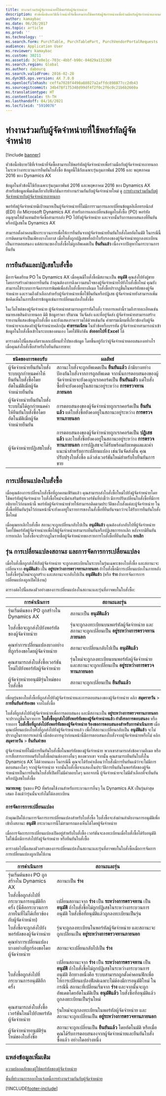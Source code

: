 ```yaml
---
title: ทำงานร่วมกับผู้จัดจำหน่ายที่ใช้พอร์ทัลผู้จัดจำหน่าย
description: หัวข้อนี้อธิบายวิธีที่เจ้าหน้าที่จัดซื้อสามารถใช้พอร์ทัลผู้จัดจำหน่ายเพื่อร่วมมือกับผู้จัดจำหน่ายภายนอกในระหว่างกระบวนการยืนยันใบสั่งซื้อ ข้อมูลนี้ใช้กับเฉพาะรุ่นกุมภาพันธ์ 2016 &amp; พฤษภาคม 2016 ของ Dynamics AX
author: kamaybac
ms.date: 06/20/2017
ms.topic: article
ms.prod: ''
ms.technology: ''
ms.search.form: PurchTable, PurchTablePart, PurchVendorPortalRequests
audience: Application User
ms.reviewer: kamaybac
ms.custom: 30211
ms.assetid: 3c7e0e1c-703c-4bbf-b90c-84d29a131360
ms.search.region: Global
ms.author: dabourq
ms.search.validFrom: 2016-02-28
ms.dyn365.ops.version: AX 7.0.0
ms.openlocfilehash: ceffa7028f4490a88027a2affdc898877cc2db43
ms.sourcegitcommit: 34b478f175348d99df4f2f0c2f6c0c21b6b2660a
ms.translationtype: HT
ms.contentlocale: th-TH
ms.lasthandoff: 04/16/2021
ms.locfileid: "5910076"
---
```

# <a name="collaborate-with-vendors-by-using-the-vendor-portal"></a>ทำงานร่วมกับผู้จัดจำหน่ายที่ใช้พอร์ทัลผู้จัดจำหน่าย

[!include [banner](../includes/banner.md)]

หัวข้อนี้อธิบายวิธีที่เจ้าหน้าที่จัดซื้อสามารถใช้พอร์ทัลผู้จัดจำหน่ายเพื่อร่วมมือกับผู้จัดจำหน่ายภายนอกในระหว่างกระบวนการยืนยันใบสั่งซื้อ ข้อมูลนี้ใช้กับเฉพาะรุ่นกุมภาพันธ์ 2016 และ พฤษภาคม 2016 ของ Dynamics AX

ข้อมูลในหัวข้อนี้ใช้กับเฉพาะรุ่นกุมภาพันธ์ 2016 และพฤษภาคม 2016 ของ Dynamics AX สำหรับข้อมูลเพิ่มเติมเกี่ยวกับฟังก์ชันการทำงานร่วมกันกับผู้จัดจำหน่ายใหม่ ดู [การทำงานร่วมกันกับผู้จัดจำหน่ายกับผู้จัดจำหน่ายภายนอก](vendor-collaboration-work-external-vendors.md)  

พอร์ทัลผู้จัดจำหน่ายมีเป้าหมายเป็นผู้จัดจำหน่ายที่ไม่มีการรวมการแลกเปลี่ยนข้อมูลอิเล็กทรอนิกส์ (EDI) กับ Microsoft Dynamics AX สำหรับการแลกเปลี่ยนข้อมูลใบสั่งซื้อ (PO) พอร์ทัลอนุญาตให้ตัวแทนฝ่ายจัดซื้อสามารถส่ง PO ไปยังผู้จัดจำหน่าย และจากนั้นรับการตอบสนองที่ยืนยันหรือปฏิเสธใน Dynamics AX  

สามารถตั้งค่าคอนฟิกกระบวนการเพื่อให้การยืนยันจากผู้จัดจำหน่ายยืนยันใบสั่งโดยอัตโนมัติ ในกรณีนี้ การติดตามจำเป็นเพียงบางโอกาส เมื่อใบสั่งถูกปฏิเสธหรือถ้าใบรับรองของผู้จัดจำหน่ายถูกลงทะเบียนเป็นการตอบสนอง แต่สถานะของใบสั่งซื้อไม่ถูกอัพเดตเป็น **ยืนยันแล้ว** เนื่องจากปัญหาในกระบวนการยืนยัน

## <a name="po-confirmation-and-rejection"></a>การยืนยันและปฏิเสธใบสั่งซื้อ
มีการจัดเตรียม PO ใน Dynamics AX เมื่อคุณมีใบสั่งซื้อมีสถานะเป็น **อนุมัติ** คุณส่งไปยังผู้ขาย โดยการสร้างคำขอการยืนยัน ถ้าคุณต้องการดึงความสนใจของผู้จัดจำหน่ายไปยังใบสั่งซื้อใหม่ คุณยังสามารถใช้ระบบการจัดการการพิมพ์เพื่อส่งใบสั่งซื้อทางอีเมล ใบสั่งซื้อปรากฏขึ้นในพอร์ทัลของผู้จัดจำหน่าย และรวมถึงตัวเลือกสำหรับผู้จัดจำหน่ายเพื่อใช้ยืนยันหรือปฏิเสธ ผู้จัดจำหน่ายยังสามารถเพิ่มข้อคิดเห็นในการสื่อสารข้อมูลเช่นการเปลี่ยนแปลงใบสั่งซื้อ  

ในเว็บไซต์ของผู้จัดจำหน่าย ผู้จัดจำหน่ายสามารถดูบรรทัดใบสั่ง รายการเหล่านี้รวมถึงรายละเอียดเช่นหมายเลขสินค้าภายนอก มิติ ข้อมูลราคา ปริมาณ วันจัดส่ง และที่อยู่จัดส่ง ผู้จัดจำหน่ายสามารถสร้างรายงานที่แสดงข้อมูลใบสั่งซื้อ และยังแสดงราคารวมได้ด้วยเช่นกัน ค่าธรรมเนียมที่เกี่ยวข้องกับผู้จัดจำหน่ายจะแสดงถ้าผู้จัดจำหน่ายคลิกปุ่ม **ค่าธรรมเนียม** ในหัวข้อหรือบรรทัด ผู้จัดจำหน่ายสามารถนำเข้าข้อมูลในใบสั่งซื้อเข้าในระบบของตนเอง โดยใช้ฟังก์ชัน **ส่งออกไปที่ Excel** ได้  

ตารางต่อไปนี้แสดงอัตราแลกเปลี่ยนทั่วไปของข้อมูล โดยขึ้นอยู่กับว่าผู้จัดจำหน่ายตอบสนองอย่างไรเมื่อคุณส่งใบสั่งซื้อสำหรับใบยืนยันการขาย:

| ชนิดของการตอบรับ                                                                                                  | ผลลัพธ์                                                                                                                                                                                                                                                                                          |
|-------------------------------------------------------------------------------------------------------------------|-------------------------------------------------------------------------------------------------------------------------------------------------------------------------------------------------------------------------------------------------------------------------------------------------|
| ผู้จัดจำหน่ายยืนยันใบสั่ง ระบบถูกกำหนดค่าให้ยืนยันใบสั่งซื้อโดยอัตโนมัติเมื่อผู้จัดจำหน่ายยืนยัน    | สถานะใบสั่งจะถูกอัพเดตเป็น **ยืนยันแล้ว** ถ้ามีบางอย่างป้องกันใบสั่งจากการถูกอัพเดต จากนั้นการตอบสนองของผู้จัดจำหน่ายจะยังคงถูกเรกคอร์ดเป็น **ยืนยันแล้ว** แต่ใบสั่งซื้อที่จะยังคงอยู่ในสถานะอยู่ระหว่าง **การตรวจทานภายนอก**                                                                       |
| ผู้จัดจำหน่ายยืนยันใบสั่ง ระบบไม่ได้ถูกกำหนดค่าให้ยืนยันใบสั่งซื้อโดยอัตโนมัติเมื่อผู้จัดจำหน่ายยืนยัน | การตอบสนองของผู้จัดจำหน่ายถูกเรกคอร์ดเป็น **ยืนยันแล้ว** แต่ใบสั่งซื้อยังคงอยู่ในสถานะอยู่ระหว่าง **การตรวจทานภายนอก**                                                                                                                                                                                      |
| ผู้จัดจำหน่ายปฏิเสธใบสั่ง                                                                                     | การตอบสนองของผู้จัดจำหน่ายถูกเรกคอร์ดเป็น **ปฏิเสธแล้ว** และใบสั่งซื้อยังคงอยู่ในสถานะอยู่ระหว่าง **การตรวจทานภายนอก** การปฏิเสธจะได้รับพร้อมกับเหตุผลและคำแนะนำสำหรับการเปลี่ยนแปลง เช่นวันจัดส่งอื่น คุณปรับปรุงใบสั่งซื้อ แล้วส่งเวอร์ชันใหม่สำหรับใบยืนยันการขาย |

## <a name="changes-to-a-po"></a>การเปลี่ยนแปลงใบสั่งซื้อ
เมื่อคุณต้องการเปลี่ยนใบสั่งซื้อที่ถูกคอนเฟิร์มแล้ว คุณสามารถส่งใบสั่งซื้อใหม่ไปยังผู้จัดจำหน่ายโดยใช้พอร์ทัลผู้จัดจำหน่าย ใบสั่งซื้อใหม่จะมีคำเสริมท้ายเวอร์ชันที่บ่งชี้ว่า มีการปรับเปลี่ยนใบสั่งซื้อที่มีการอธิบายไว้ก่อนหน้านี้ พอร์ทัลผู้จัดจำหน่ายช่วยให้สามารถติดตามประวัติของใบสั่งแต่ละผู้จัดจำหน่าย ในสั่งซื้อที่ยืนยันรุ่นไว้ก่อนหน้านี้จะยังคงอยู่ในรายการของในสั่งซื้อที่ยืนยันจนกว่าจะได้รับการยืนยันใบสั่งซื้อใหม่  

เมื่อคุณยกเลิกใบสั่งซื้อ สถานะจะถูกเปลี่ยนกลับไปเป็น **อนุมัติแล้ว** คุณต้องส่งกลับไปที่ผู้จัดจำหน่ายโดยใช้พอร์ทัลผู้จัดจำหน่ายเพื่อให้ผู้จัดจำหน่ายสามารถยืนยันหรือปฏิเสธการยกเลิก หลังจากมียืนยันการยกเลิก ใบสั่งซื้อจะปรากฏในรายชื่อผู้จัดจำหน่ายของรายการใบสั่งซื้อที่ยืนยันเป็น **ยกเลิก**

## <a name="versions-status-transitions-and-change-management"></a>รุ่น การเปลี่ยนแปลงสถานะ และการจัดการการเปลี่ยนแปลง
เมื่อใบสั่งซื้อถูกส่งให้กับผู้จัดจำหน่าย จะถูกลงทะเบียนในระบบในรุ่นเฉพาะของใบสั่งซื้อ และสถานะจะเปลี่ยนจาก **อนุมัติแล้ว** เป็น **อยู่ระหว่างการตรวจทานภายนอก** ถ้าใบสั่งซื้อมีการเปลี่ยนแปลงในภายหลัง ใบสั่งซื้อรุ่นใหม่จะถูกสร้าง และสถานะจะกลับไปเป็น **อนุมัติแล้ว** (หรือ **ร่าง** ถ้าการจัดการการเปลี่ยนแปลงถูกเปิดใช้งาน)  

ตารางต่อไปนี้แสดงตัวอย่างของการเปลี่ยนแปลงในสถานะและรุ่นที่อาจพบในใบสั่งซื้อ:

| การดำเนินการ                                                   | สถานะและรุ่น                                                                                    |
|----------------------------------------------------------|-------------------------------------------------------------------------------------------------------|
| รุ่นเริ่มต้นของ PO ถูกสร้างใน Dynamics AX | สถานะเป็น **อนุมัติแล้ว**                                                                           |
| ใบสั่งซื้อจะถูกส่งไปยังพอร์ทัลของผู้จัดจำหน่าย                     | รุ่นจะถูกลงทะเบียนบนพอร์ทัลผู้จัดจำหน่าย และสถานะจะถูกเปลี่ยนเป็น **อยู่ระหว่างการตรวจทานภายนอก**    |
| คุณทำการเปลี่ยนแปลงบางอย่างที่ถูกร้องขอโดยผู้จัดจำหน่าย  | สถานะจะเปลี่ยนกลับไปเป็น **อนุมัติแล้ว**                                                            |
| คุณสามารถส่งใบสั่งซื้อเวอร์ชันใหม่ไปยังพอร์ทัลผู้จัดจำหน่าย | รุ่นใหม่จะถูกลงทะเบียนบนพอร์ทัลผู้จัดจำหน่าย และสถานะจะถูกเปลี่ยนเป็น **อยู่ระหว่างการตรวจทานภายนอก** |
| ผู้จัดจำหน่ายอนุมัติรุ่นใหม่ของใบสั่งซื้อ           | สถานะจะถูกเปลี่ยนเป็น **ยืนยันแล้ว**                                                                |

เพื่อดูรุ่นของใบสั่งซื้อที่ถูกส่งไปยังผู้จัดจำหน่ายและการตอบสนองของผู้จัดจำหน่าย คลิก **สมุดรายวัน** &gt; **การยืนยันคำร้องขอ** จากใบสั่งซื้อ  

ใบสั่งที่ถูกส่งไปยังผู้จัดจำหน่ายเพื่อการตอบสนอง และมีสถานะเป็น **อยู่ระหว่างการตรวจทานภายนอก** จะปรากฏขึ้นในรายการ **ใบสั่งซื้อถูกส่งไปยังพอร์ทัลของผู้จัดจำหน่ายแล้ว กำลังรอการตอบสนอง** หรือรายการ **ใบสั่งซื้อที่ถูกส่งไปยังพอร์ทัลของผู้จัดจำหน่าย ร้องขอการตอบสนองสำหรับการดำเนินการ** เมื่อคุณเปลี่ยนแปลงใบสั่งที่ถูกส่งไปยังผู้จัดจำหน่ายแล้ว เพื่อให้สถานะเปลี่ยนกลับเป็น **อนุมัติแล้ว** จะไม่ปรากฏในรายการเหล่านี้ เมื่อต้องการดูว่าก่อนหน้านี้มีการตอบสนองใบสั่งจากผู้จัดจำหน่ายหรือไม่ คลิก **สมุดรายวัน** &gt; **ยืนยันคำขอ**  

ผู้จัดจำหน่ายที่ไม่มีการยืนยันใบสั่งซื้อในพอร์ทัลของผู้จัดจำหน่าย พวกเขาสามารถส่งข้อความอีเมล หรือการสื่อสารการยอมรับใบสั่งซื้อผ่านช่องทางอื่นๆ ของพวกเขา จากนั้น คุณสามารถยืนยันใบสั่งใน Dynamics AX ได้ด้วยตนเอง ในกรณีนี้ คุณจะได้รับคำเตือนว่าใบสั่งมีการยืนยันแม้ว่าจะไม่มีการตอบสนองใดๆ จากผู้จัดจำหน่าย จากนั้นใบสั่งซื้อจะแสดงในประวัติการยืนยันในพอร์ทัลของผู้จัดจำหน่ายเป็นการยืนยันใบสั่งที่เปิดที่ไม่มีคำตอบใดๆ นอกจากนี้ ผู้จัดจำหน่ายจะไม่มีตัวเลือกที่จะยืนยันหรือปฏิเสธใบสั่งซื้อ  

**หมายเหตุ:** รุ่นของ PO ที่พร้อมใช้งานสำหรับกระบวนการอื่นๆ ใน Dynamics AX เป็นรุ่นล่าสุดเสมอ ถึงแม้ว่ารุ่นนั้นจะยังไม่ได้ลงทะเบียน

### <a name="change-management"></a>การจัดการการเปลี่ยนแปลง

ถ้าคุณเปิดใช้งานการจัดการการเปลี่ยนแปลงสำหรับใบสั่งซื้อ ใบสั่งซื้อจะส่งผ่านลำดับงานการอนุมัติเพื่อเข้าถึงสถานะ **อนุมัติ** กระบวนการนี้ไม่สามารถมองเห็นได้โดยผู้จัดจำหน่าย  

เมื่อการจัดการการเปลี่ยนแปลงเปิดอยู่สำหรับใบสั่งซื้อ เวอร์ชันจะลงทะเบียนเมื่อใบสั่งซื้อได้รับอนุมัติ ไม่ใช่เมื่อมีการส่งไปยังผู้จัดจำหน่าย หรือยืนยันใบสั่งซื้อ  

ตารางต่อไปนี้แสดงตัวอย่างของการเปลี่ยนแปลงในสถานะและรุ่นที่อาจพบในใบสั่งซื้อเมื่อการจัดการการเปลี่ยนแปลงถูกเปิดใช้งาน


|                                                    การดำเนินการ                                                     |                                                                                                                                                                                                                      สถานะและรุ่น                                                                                                                                                                                                                      |
|---------------------------------------------------------------------------------------------------------------|--------------------------------------------------------------------------------------------------------------------------------------------------------------------------------------------------------------------------------------------------------------------------------------------------------------------------------------------------------------------------------------------------------------------------------------------------------------|
|                           รุ่นเริ่มต้นของ PO ถูกสร้างใน Dynamics AX                            |                                                                                                                                                                                                            สถานะเป็น <strong>ร่าง</strong>                                                                                                                                                                                                             |
| ใบสั่งซื้อถูกส่งไปที่กระบวนการอนุมัติอีกครั้ง (นี่คือกระบวนการภายในที่ไม่ได้เกี่ยวข้องกับผู้จัดจำหน่าย) |                                                                                                                        เปลี่ยนสถานะจาก <strong>ร่าง</strong> เป็น <strong>ระหว่างการตรวจทาน</strong> เป็น <strong>อนุมัติ</strong> ถ้าใบสั่งซื้อไม่ถูกปฏิเสธในระหว่างกระบวนการอนุมัติ ใบสั่งซื้อที่อนุมัติแล้วถูกลงทะเบียนเป็นรุ่น                                                                                                                        |
|                                      ใบสั่งซื้อจะถูกส่งไปยังพอร์ทัลของผู้จัดจำหน่าย                                      |                                                                                                                                                                      รุ่นจะถูกลงทะเบียนในพอร์ทัลผู้จัดจำหน่าย และสถานะจะถูกเปลี่ยนเป็น <strong>อยู่ระหว่างการตรวจทานภายนอก</strong>                                                                                                                                                                       |
|                            คุณทำการเปลี่ยนแปลงบางอย่างที่ถูกร้องขอโดยผู้จัดจำหน่าย                            |                                                                                                                                                                                                    สถานะจะเปลี่ยนกลับไปเป็น <strong>ร่าง</strong>                                                                                                                                                                                                     |
|                              ใบสั่งซื้อถูกส่งไปที่กระบวนการอนุมัติอีกครั้ง                               | เปลี่ยนสถานะจาก <strong>ร่าง</strong> เป็น <strong>ระหว่างการตรวจทาน</strong> เป็น <strong>อนุมัติ</strong> ถ้าใบสั่งซื้อไม่ถูกปฏิเสธในระหว่างกระบวนการอนุมัติ อีกทางหนึ่งคือ ระบบสามารถถูกตั้งค่าคอนฟิกเพื่อให้การเปลี่ยนแปลงฟิลด์เฉพาะไม่ต้องมีการอนุมัติใหม่ ในกรณีนี้ สถานะที่เปลี่ยนเริ่มจาก <strong>ร่าง</strong> และจากนั้นจะถูกอัพเดตโดยอัตโนมัติเป็น <strong>อนุมัติแล้ว</strong> ใบสั่งซื้อที่อนุมัติแล้วถูกลงทะเบียนเป็นรุ่นใหม่ |
|                           คุณสามารถส่งใบสั่งซื้อเวอร์ชันใหม่ไปยังพอร์ทัลผู้จัดจำหน่าย                            |                                                                                                                                                                    รุ่นใหม่จะถูกลงทะเบียนในพอร์ทัลผู้จัดจำหน่าย และสถานะจะถูกเปลี่ยนเป็น <strong>อยู่ระหว่างการตรวจทานภายนอก</strong>                                                                                                                                                                     |
|                                ผู้จัดจำหน่ายอนุมัติรุ่นใหม่ของใบสั่งซื้อ                                 |                                                                                                                                                     สถานะจะถูกเปลี่ยนเป็น <strong>ยืนยันแล้ว</strong> โดยอัตโนมัติ หรือเมื่อคุณได้รับการตอบสนองจากผู้จัดจำหน่ายและยืนยันใบสั่งซื้อแล้ว อย่างใดอย่างหนึ่ง                                                                                                                                                     |

<a name="additional-resources"></a>แหล่งข้อมูลเพิ่มเติม
--------

[ความปลอดภัยของผู้ใช้พอร์ทัลของผู้จัดจำหน่าย](configure-security-vendor-portal-users.md)

[พื้นที่ทำงานการออกใบแจ้งหนี้การทำงานร่วมกันกับผู้จัดจำหน่าย](../../finance/accounts-payable/vendor-portal-invoicing-workspace.md)





[!INCLUDE[footer-include](../../includes/footer-banner.md)]